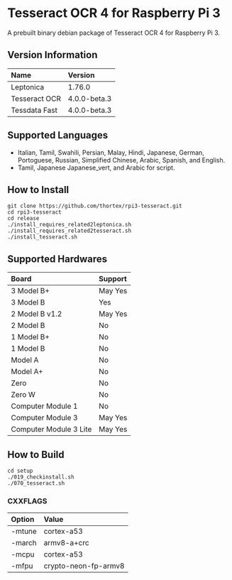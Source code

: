 # Tesseract OCR 4 for Raspberry Pi 3

A prebuilt binary debian package of Tesseract OCR 4 for Raspberry Pi 3. 

## Version Information

| Name          | Version      |
|:--------------|:-------------|
| Leptonica     | 1.76.0       |
| Tesseract OCR | 4.0.0-beta.3 |
| Tessdata Fast | 4.0.0-beta.3 |

## Supported Languages

- Italian, Tamil, Swahili, Persian, Malay, Hindi, Japanese, German, Portoguese, Russian, Simplified Chinese, Arabic, Spanish, and English.
- Tamil, Japanese Japanese_vert, and Arabic for script.

## How to Install

```
git clone https://github.com/thortex/rpi3-tesseract.git
cd rpi3-tesseract
cd release
./install_requires_related2leptonica.sh
./install_requires_related2tesseract.sh
./install_tesseract.sh
```

## Supported Hardwares

| Board                 | Support |
|:----------------------|:--------|
| 3 Model B+            | May Yes |
| 3 Model B             | Yes     |
| 2 Model B v1.2        | May Yes |
| 2 Model B             | No      |
| 1 Model B+            | No      |
| 1 Model B             | No      |
| Model A               | No      |
| Model A+              | No      |
| Zero                  | No      |
| Zero W                | No      |
| Computer Module 1     | No      |
| Computer Module 3     | May Yes |
| Computer Module 3 Lite| May Yes |

## How to Build

```
cd setup
./019_checkinstall.sh
./070_tesseract.sh
```

### CXXFLAGS

| Option | Value                |
|:-------|:---------------------|
|-mtune  | cortex-a53           |
|-march  | armv8-a+crc          |
|-mcpu   | cortex-a53           |
|-mfpu   | crypto-neon-fp-armv8 |


